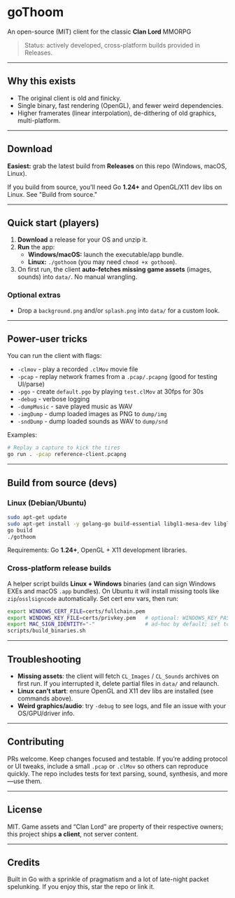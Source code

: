 # goThoom

An open-source (MIT) client for the classic **Clan Lord** MMORPG

> Status: actively developed, cross-platform builds provided in Releases.

---

## Why this exists

- The original client is old and finicky.
- Single binary, fast rendering (OpenGL), and fewer weird dependencies.
- Higher framerates (linear interpolation), de-dithering of old graphics, multi-platform.

---

## Download

**Easiest:** grab the latest build from **Releases** on this repo (Windows, macOS, Linux).

If you build from source, you'll need Go **1.24+** and OpenGL/X11 dev libs on Linux. See "Build from source."

---

## Quick start (players)

1. **Download** a release for your OS and unzip it.  
2. **Run** the app:
   - **Windows/macOS:** launch the executable/app bundle.
   - **Linux:** `./gothoom` (you may need `chmod +x gothoom`).
3. On first run, the client **auto-fetches missing game assets** (images, sounds) into `data/`. No manual wrangling.

### Optional extras
- Drop a `background.png` and/or `splash.png` into `data/` for a custom look.

---

## Power-user tricks

You can run the client with flags:

- `-clmov` - play a recorded `.clMov` movie file
- `-pcap`  - replay network frames from a `.pcap/.pcapng` (good for testing UI/parse)  
- `-pgo`   - create `default.pgo` by playing `test.clMov` at 30fps for 30s  
- `-debug` - verbose logging
- `-dumpMusic` - save played music as WAV
- `-imgDump` - dump loaded images as PNG to `dump/img`
- `-sndDump` - dump loaded sounds as WAV to `dump/snd`

Examples:
```bash
# Replay a capture to kick the tires
go run . -pcap reference-client.pcapng
```

---

## Build from source (devs)

### Linux (Debian/Ubuntu)
```bash
sudo apt-get update
sudo apt-get install -y golang-go build-essential libgl1-mesa-dev libglu1-mesa-dev xorg-dev
go build
./gothoom
```
Requirements: Go **1.24+**, OpenGL + X11 development libraries.

### Cross-platform release builds
A helper script builds **Linux + Windows** binaries (and can sign Windows EXEs and macOS `.app` bundles). On Ubuntu it will install missing tools like `zip`/`osslsigncode` automatically. Set cert env vars, then run:
```bash
export WINDOWS_CERT_FILE=certs/fullchain.pem
export WINDOWS_KEY_FILE=certs/privkey.pem   # optional: WINDOWS_KEY_PASS, WINDOWS_CERT_NAME, WINDOWS_TIMESTAMP_URL
export MAC_SIGN_IDENTITY="-"                # ad-hoc by default; set to your certificate name to sign
scripts/build_binaries.sh
```

---

## Troubleshooting

- **Missing assets**: the client will fetch `CL_Images` / `CL_Sounds` archives on first run. If you interrupted it, delete partial files in `data/` and relaunch.
- **Linux can’t start**: ensure OpenGL and X11 dev libs are installed (see commands above).
- **Weird graphics/audio**: try `-debug` to see logs, and file an issue with your OS/GPU/driver info.

---

## Contributing

PRs welcome. Keep changes focused and testable. If you’re adding protocol or UI tweaks, include a small `.pcap` or `.clMov` so others can reproduce quickly. The repo includes tests for text parsing, sound, synthesis, and more—use them.

---

## License

MIT. Game assets and “Clan Lord” are property of their respective owners; this project ships **a client**, not server content.

---

## Credits

Built in Go with a sprinkle of pragmatism and a lot of late-night packet spelunking. If you enjoy this, star the repo or link it.
